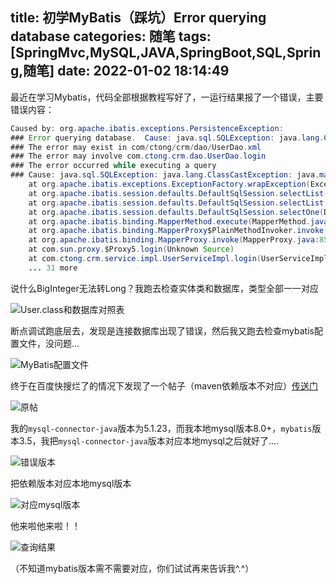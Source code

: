 title: 初学MyBatis（踩坑）Error querying database
categories: 随笔
tags: [SpringMvc,MySQL,JAVA,SpringBoot,SQL,Spring,随笔]
date: 2022-01-02 18:14:49
---
最近在学习Mybatis，代码全部根据教程写好了，一运行结果报了一个错误，主要错误内容：
```java
Caused by: org.apache.ibatis.exceptions.PersistenceException: 
### Error querying database.  Cause: java.sql.SQLException: java.lang.ClassCastException: java.math.BigInteger cannot be cast to java.lang.Long
### The error may exist in com/ctong/crm/dao/UserDao.xml
### The error may involve com.ctong.crm.dao.UserDao.login
### The error occurred while executing a query
### Cause: java.sql.SQLException: java.lang.ClassCastException: java.math.BigInteger cannot be cast to java.lang.Long
	at org.apache.ibatis.exceptions.ExceptionFactory.wrapException(ExceptionFactory.java:30)
	at org.apache.ibatis.session.defaults.DefaultSqlSession.selectList(DefaultSqlSession.java:149)
	at org.apache.ibatis.session.defaults.DefaultSqlSession.selectList(DefaultSqlSession.java:140)
	at org.apache.ibatis.session.defaults.DefaultSqlSession.selectOne(DefaultSqlSession.java:76)
	at org.apache.ibatis.binding.MapperMethod.execute(MapperMethod.java:87)
	at org.apache.ibatis.binding.MapperProxy$PlainMethodInvoker.invoke(MapperProxy.java:144)
	at org.apache.ibatis.binding.MapperProxy.invoke(MapperProxy.java:85)
	at com.sun.proxy.$Proxy5.login(Unknown Source)
	at com.ctong.crm.service.impl.UserServiceImpl.login(UserServiceImpl.java:42)
	... 31 more
```
说什么BigInteger无法转Long？我跑去检查实体类和数据库，类型全部一一对应

![User.class和数据库对照表](http://qiniu-note-image.ctong.top/note/images/202112271102336.png)

断点调试跑底层去，发现是连接数据库出现了错误，然后我又跑去检查mybatis配置文件，没问题...

![MyBatis配置文件](http://qiniu-note-image.ctong.top/note/images/202112271102378.png)

终于在百度快搜烂了的情况下发现了一个帖子（maven依赖版本不对应）[传送门](https://www.imooc.com/qadetail/302176)

![原帖](http://qiniu-note-image.ctong.top/note/images/202112271102586.png)

我的`mysql-connector-java`版本为5.1.23，而我本地mysql版本8.0+，`mybatis`版本3.5，我把`mysql-connector-java`版本对应本地mysql之后就好了....

![错误版本](http://qiniu-note-image.ctong.top/note/images/202112271102571.png)

把依赖版本对应本地mysql版本

![对应mysql版本](http://qiniu-note-image.ctong.top/note/images/202112271102523.png)

他来啦他来啦！！

![查询结果](http://qiniu-note-image.ctong.top/note/images/202112271102820.png)

（不知道mybatis版本需不需要对应，你们试试再来告诉我\^.^）